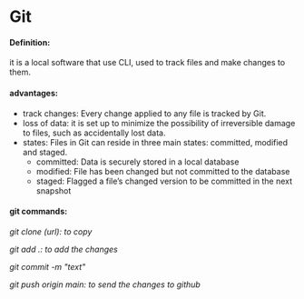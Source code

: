 # Git
#### Definition:
it is a local software that use CLI, used to track files and make changes to them.

#### advantages:
* track changes: Every change applied to any file is tracked by Git.
* loss of data: it is set up to minimize the possibility of irreversible damage to files, such as accidentally lost data. 
* states: Files in Git can reside in three main states: committed, modified and staged.
  * committed: Data is securely stored in a local database
  * modified: File has been changed but not committed to the database
  * staged: Flagged a file’s changed version to be committed in the next snapshot

#### git commands:
*git clone (url): to copy*

*git add .: to add the changes*

*git commit -m "text"*

*git push origin main: to send the changes to github*
